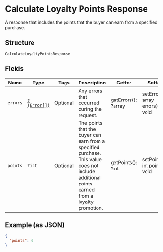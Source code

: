 
# Calculate Loyalty Points Response

A response that includes the points that the buyer can earn from
a specified purchase.

## Structure

`CalculateLoyaltyPointsResponse`

## Fields

| Name | Type | Tags | Description | Getter | Setter |
|  --- | --- | --- | --- | --- | --- |
| `errors` | [`?(Error[])`](../../doc/models/error.md) | Optional | Any errors that occurred during the request. | getErrors(): ?array | setErrors(?array errors): void |
| `points` | `?int` | Optional | The points that the buyer can earn from a specified purchase.<br>This value does not include additional points earned from a loyalty promotion. | getPoints(): ?int | setPoints(?int points): void |

## Example (as JSON)

```json
{
  "points": 6
}
```

